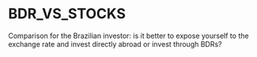 # BDR_VS_STOCKS
Comparison for the Brazilian investor: is it better to expose yourself to the exchange rate and invest directly abroad or invest through BDRs?
